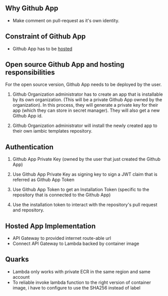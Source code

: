 
## Why Github App

* Make comment on pull-request as it's own identity.

## Constraint of Github App

* Github App has to be [hosted](https://docs.github.com/en/developers/apps/getting-started-with-apps/about-apps)

## Open source Github App and hosting responsibilities

For the open source version, Github App needs to be deployed by the user.

1. Github Organization administrator has to create an app that is installable by its own organization. (This will be a private Github App owned by the organization). In this process, they will generate a private key for their app (which they can store in secret manager). They will also get a new Github App id.

2. Github Organization administrator will install the newly created app to their own iambic templates repository.

## Authentication

1. Github App Private Key (owned by the user that just created the Github App)

2. Use Github App Private Key as signing key to sign a JWT claim that is referred as Github App Token

3. Use Github App Token to get an Installation Token (specific to the repository that is connected to the Github App)

4. Use the installation token to interact with the repository's pull request and repository.


## Hosted App Implementation

* API Gateway to provided internet route-able url
* Connect API Gateway to Lambda backed by container image

## Quarks

* Lambda only works with private ECR in the same region and same account
* To reliable invoke lambda function to the right version of container image, i have to configure to use the SHA256 instead of label
